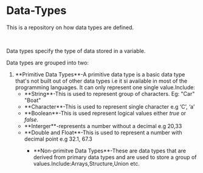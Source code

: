 # Data-Types
<p>This is a repository on how data types are defined.</p><br>
<p>Data types specify the type of data stored in a variable.</p>
<p>Data types are grouped into two:</p>
<ol>
<li>**Primitive Data Types**-A primitive data type is a basic data type that's not built out of other data types i.e it si available in most of the programming languages. It can only represent one single value.Include:<br>
<ul>
<li>**String**-This is used to represent group of characters.
Eg: "Car" "Boat"</li>
<li>**Character**-This is used to represent single character e.g ‘C’, ‘a’</li>
<li>**Boolean**-This is used represent logical values either <em>true</em> or <em>false</em>.
 </li>
<li>**Interger**-represents a number without a decimal e.g 20,33</li>
<li>**Double and Float**-This is used to represent a number with decimal point e.g 32.1, 67.3</li>
<ul>
<li>**Non-primitve Data Types**-These are data types that are derived from primary data types and are used to store a group of values.Include:Arrays,Structure,Union etc.</li>
</ol>

